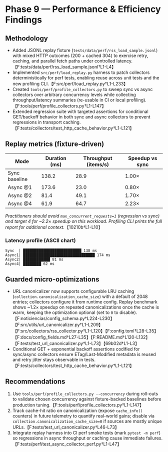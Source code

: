 # Phase 9 — Performance & Efficiency Findings

## Methodology
- Added JSONL replay fixture (`tests/data/perf/rss_load_sample.jsonl`) with mixed HTTP outcomes (200 + cached 304) to exercise retry, caching, and parallel fetch paths under controlled latency.【F:tests/data/perf/rss_load_sample.jsonl†L1-L4】
- Implemented `src/perf/load_replay.py` harness to patch collectors deterministically for perf tests, enabling reuse across unit tests and the new profiling CLI.【F:src/perf/load_replay.py†L1-L233】
- Created `tools/perf/profile_collectors.py` to sweep sync vs async collectors over arbitrary concurrency levels while collecting throughput/latency summaries (re-usable in CI or local profiling).【F:tools/perf/profile_collectors.py†L1-L147】
- Extended regression suite with targeted assertions for conditional GET/backoff behavior in both sync and async collectors to prevent regressions in transport caching.【F:tests/collectors/test_http_cache_behavior.py†L1-L121】

## Replay metrics (fixture-driven)
| Mode | Duration (ms) | Throughput (items/s) | Speedup vs sync |
| --- | --- | --- | --- |
| Sync baseline | 138.2 | 28.9 | 1.00× |
| Async @1 | 173.6 | 23.0 | 0.80× |
| Async @2 | 81.4 | 49.1 | 1.70× |
| Async @4 | 61.9 | 64.7 | 2.23× |

_Practitioners should avoid `max_concurrent_requests=1` (regression vs sync) and target 4 for ~2.2× speedup on this workload. Profiling CLI prints the full report for additional context._【10210b†L1-L10】

### Latency profile (ASCII chart)
```
Sync  | ██████████████████████████ 138 ms
Async1| ████████████████████████████████ 174 ms
Async2| ████████████ 81 ms
Async4| ████████ 62 ms
```

## Guarded micro-optimizations
- URL canonicalizer now supports configurable LRU caching (`collection.canonicalization_cache_size`) with a default of 2048 entries; collectors configure it from runtime config. Replay benchmark shows ~1.2× speedup on repeated canonicalizations once the cache is warm, keeping the optimization optional (set to `0` to disable).【F:noticiencias/config_schema.py†L224-L230】【F:src/utils/url_canonicalizer.py†L1-L209】【F:src/collectors/rss_collector.py†L1-L120】【F:config.toml†L28-L35】【F:docs/config_fields.md†L27-L35】【F:README.md†L120-L132】【F:tests/test_url_canonicalizer.py†L1-L73】【69b02d†L1-L3】
- Conditional GET + exponential backoff assertions codified for sync/async collectors ensure ETag/Last-Modified metadata is reused and retry jitter stays observable in tests.【F:tests/collectors/test_http_cache_behavior.py†L1-L121】

## Recommendations
1. Use `tools/perf/profile_collectors.py --concurrency` during roll-outs to validate chosen concurrency against fixture-backed baselines before production tuning.【F:tools/perf/profile_collectors.py†L1-L147】
2. Track cache-hit ratio on canonicalization (expose `cache_info()` counters) in future telemetry to quantify real-world gains; disable via `collection.canonicalization_cache_size=0` if sources are mostly unique URLs.【F:tests/test_url_canonicalizer.py†L46-L73】
3. Integrate replay harness into CI perf smoke tests (mark `pytest -m perf`) so regressions in async throughput or caching cause immediate failures.【F:tests/perf/test_async_collector_perf.py†L1-L47】

